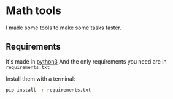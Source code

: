 # Math tools

I made some tools to make some tasks faster.

## Requirements

It's made in [python3](https://python.org/)
And the only requirements you need are in `requirements.txt`

Install them with a terminal:

```sh
pip install -r requirements.txt
```
